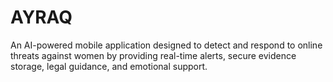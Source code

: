 # AYRAQ
An AI-powered mobile application designed to detect and respond to online threats against women by providing real-time alerts, secure evidence storage, legal guidance, and emotional support.
